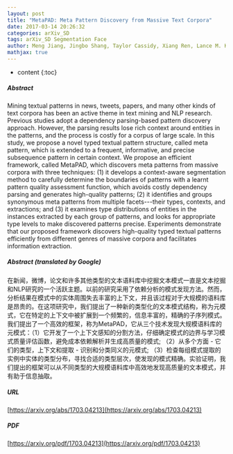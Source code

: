 ```yaml
---
layout: post
title: "MetaPAD: Meta Pattern Discovery from Massive Text Corpora"
date: 2017-03-14 20:26:32
categories: arXiv_SD
tags: arXiv_SD Segmentation Face
author: Meng Jiang, Jingbo Shang, Taylor Cassidy, Xiang Ren, Lance M. Kaplan, Timothy P. Hanratty, Jiawei Han
mathjax: true
---
```


* content
{:toc}

##### Abstract
Mining textual patterns in news, tweets, papers, and many other kinds of text corpora has been an active theme in text mining and NLP research. Previous studies adopt a dependency parsing-based pattern discovery approach. However, the parsing results lose rich context around entities in the patterns, and the process is costly for a corpus of large scale. In this study, we propose a novel typed textual pattern structure, called meta pattern, which is extended to a frequent, informative, and precise subsequence pattern in certain context. We propose an efficient framework, called MetaPAD, which discovers meta patterns from massive corpora with three techniques: (1) it develops a context-aware segmentation method to carefully determine the boundaries of patterns with a learnt pattern quality assessment function, which avoids costly dependency parsing and generates high-quality patterns; (2) it identifies and groups synonymous meta patterns from multiple facets---their types, contexts, and extractions; and (3) it examines type distributions of entities in the instances extracted by each group of patterns, and looks for appropriate type levels to make discovered patterns precise. Experiments demonstrate that our proposed framework discovers high-quality typed textual patterns efficiently from different genres of massive corpora and facilitates information extraction.

##### Abstract (translated by Google)
在新闻，微博，论文和许多其他类型的文本语料库中挖掘文本模式一直是文本挖掘和NLP研究的一个活跃主题。以前的研究采用了依赖分析的模式发现方法。然而，分析结果在模式中的实体周围失去丰富的上下文，并且该过程对于大规模的语料库是昂贵的。在这项研究中，我们提出了一种新的类型化的文本模式结构，称为元模式，它在特定的上下文中被扩展到一个频繁的，信息丰富的，精确的子序列模式。我们提出了一个高效的框架，称为MetaPAD，它从三个技术发现大规模语料库的元模式：（1）它开发了一个上下文感知的分割方法，仔细确定模式的边界与学习模式质量评估函数，避免成本依赖解析并生成高质量的模式; （2）从多个方面 - 它们的类型，上下文和提取 - 识别和分类同义的元模式; （3）检查每组模式提取的实例中实体的类型分布，寻找合适的类型层次，使发现的模式精确。实验证明，我们提出的框架可以从不同类型的大规模语料库中高效地发现高质量的文本模式，并有助于信息抽取。

##### URL
[https://arxiv.org/abs/1703.04213](https://arxiv.org/abs/1703.04213)

##### PDF
[https://arxiv.org/pdf/1703.04213](https://arxiv.org/pdf/1703.04213)

